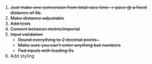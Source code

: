 1. ~~Just make one conversion from total race time -> pace @ a fixed distance of 5k.~~
2. ~~Make distance adjustable~~
3. ~~Add tests~~
3. ~~Convert between metric/imperial~~
3. ~~Input validation~~
    * ~~Round everything to 2 decimal points~~~
    * ~~Make sure you can't enter anything but numbers~~
    * ~~Pad inputs with leading 0s~~
4. Add styling
